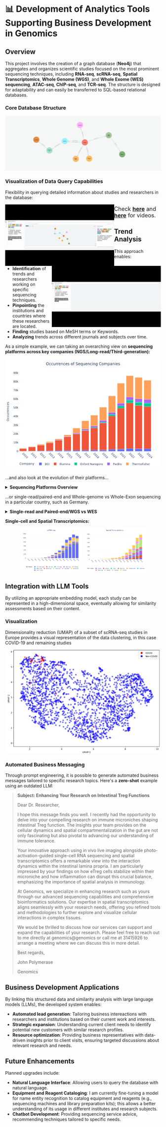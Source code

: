 # 📊 Development of Analytics Tools Supporting Business Development in Genomics


## Overview
This project involves the creation of a graph database (**Neo4j**) that aggregates and organizes scientific studies focused on the most prominent sequencing techniques, including **RNA-seq**, **scRNA-seq**, **Spatial Transcriptomics**, **Whole Genome (WGS)**, and **Whole Exome (WES) sequencing**, **ATAC-seq**, **ChIP-seq**, and **TCR-seq**. The structure is designed for adaptability and can easily be transferred to SQL-based relational databases.



### Core Database Structure
<img src="https://github.com/antiparticle25/genomic_data_solutions/blob/main/files/core_database.png?raw=true" width="1100" alt="Core Database Structure">

### Visualization of Data Query Capabilities
Flexibility in querying detailed information about studies and researchers in the database:

<div>
  <img src="https://github.com/antiparticle25/genomic_data_solutions/blob/main/files/general_to_study.gif?raw=true" alt="Studies from Journals" style="width: 70%; float: left;">
  <img src="https://github.com/antiparticle25/genomic_data_solutions/blob/main/files/country_to_study.gif?raw=true" alt="Researchers by Location" style="width: 70%; float: right;">
</div>

<p style="font-size: 18px;">Check <a href="https://drive.google.com/file/d/14Qx4DzydU5uWo9ttAsMsMSX_Tsiq3b6x/view?usp=drive_link"><strong>here</strong></a> and <a href="https://drive.google.com/file/d/1OgZKWGWOV03JPGYA-DNNbyjW1ZKa6eBg/view?usp=drive_link"><strong>here</strong></a> for videos.</p>

## Trend Analysis
This approach enables:
- **Identification** of trends and researchers working on specific sequencing techniques.
- **Pinpointing** the institutions and countries where these researchers are located.
- **Finding** studies based on MeSH terms or Keywords.
- **Analyzing** trends across different journals and subjects over time.

As a simple example, we can taking an overarching view on **sequencing platforms across key companies (NGS/Long-read/Third-generation):**

![Occurrences of Sequencing Companies](files/sequencing_companies.png)

...and also look at the evolution of their platforms...

<details>
  <summary><b>Sequencing Platforms Overview</b></summary>
  <p align="center">
    <img src="files/fig_bgi.png" alt="BGI Platform" width="20%">
    <img src="files/fig_illumina.png" alt="Illumina Platform" width="20%">
    <img src="files/fig_nanopore.png" alt="Nanopore Platform" width="20%">
    <img src="files/fig_pacbio.png" alt="PacBio Platform" width="20%">
    <img src="files/fig_thermofisher.png" alt="ThermoFisher Platform" width="20%">
  </p>
</details>

...or single-read/paired-end and Whole-genome vs Whole-Exon sequencing in a particular country, such as Germany.

<details>
  <summary><b>Single-read and Paired-end/WGS vs WES</b></summary>
  <p align="center">
    <img src="files/combined_bp.png" alt="Combined BasePair Analysis" width="30%">
    <img src="files/wgs_vs_wes_germany.png" alt="WGS vs WES in Germany" width="30%">
  </p>
</details>

**Single-cell and Spatial Transcriptomics:**

<p align="center">
  <img src="files/scRNA_seq_plot.png" alt="Combined BasePair Analysis" width="40%">
  <img src="files/spatial_transcriptomics_plot.png" alt="WGS vs WES in Germany" width="40%">
</p>


## Integration with LLM Tools
By utilizing an appropriate embedding model, each study can be represented in a high-dimensional space, eventually allowing for similarity assessments based on their content.

### Visualization
Dimensionality reduction (UMAP) of a subset of scRNA-seq studies in Europe provides a visual representation of the data clustering, in this case COVID-19 and remaining studies

<img src="https://github.com/antiparticle25/genomic_data_solutions/blob/main/files/scRNA_covid.png?raw=true" width="600" alt="UMAP Visualization of scRNA-seq Studies">

### Automated Business Messaging
Through prompt engineering, it is possible to generate automated business messages tailored to specific research topics. Here's a **zero-shot** example using an outdated LLM:


> **Subject: Enhancing Your Research on Intestinal Treg Functions**
>
> Dear Dr. Researcher,
>
> I hope this message finds you well. I recently had the opportunity to delve into your compelling research on immune microniches shaping intestinal Treg function. The insights your team provides on the cellular dynamics and spatial compartmentalization in the gut are not only fascinating but also pivotal to advancing our understanding of immune tolerance.
>
> Your innovative approach using in vivo live imaging alongside photo-activation-guided single-cell RNA sequencing and spatial transcriptomics offers a remarkable view into the interaction dynamics within the intestinal lamina propria. I am particularly impressed by your findings on how eTreg cells stabilize within their microniche and how inflammation can disrupt this crucial balance, emphasizing the importance of spatial analysis in immunology.
>
> At Genomics, we specialize in enhancing research such as yours through our advanced sequencing capabilities and comprehensive bioinformatics solutions. Our expertise in spatial transcriptomics aligns seamlessly with your research needs, offering you refined tools and methodologies to further explore and visualize cellular interactions in complex tissues.
>
> We would be thrilled to discuss how our services can support and expand the capabilities of your research. Please feel free to reach out to me directly at genomics@genomics or call me at 31415926 to arrange a meeting where we can discuss this in more detail.
>
> Best regards,
> 
> John Polymerase
> 
> Genomics



## Business Development Applications
By linking this structured data and similarity analysis with large language models (LLMs), the developed system enables:
- **Automated lead generation**: Tailoring business intereactions with researchers and institutions based on their current work and interests.
- **Strategic expansion**: Understanding current client needs to identify potential new customers with similar research profiles.
- **Resource optimization**: Providing business representatives with data-driven insights prior to client visits, ensuring targeted discussions about relevant research and needs.

## Future Enhancements
Planned upgrades include:
- **Natural Language Interface**: Allowing users to query the database with natural language.
- **Equipment and Reagent Cataloging**: I am currently fine-tuning a model for name entity recognition to catalog equipment and reagents (e.g., sequencing machines and library preparation kits); this allows a better understanding of its usage in different institutes and research subjects.
- **Chatbot Development**: Providing sequencing service advice, recommending techniques tailored to specific needs.
